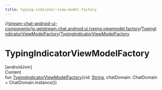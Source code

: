 ```yaml
---
title: typing-indicator-view-model-factory
---
```

//[stream-chat-android-ui-components](../../../index.md)/[io.getstream.chat.android.ui.typing.viewmodel.factory](../index.md)/[TypingIndicatorViewModelFactory](index.md)/[TypingIndicatorViewModelFactory](TypingIndicatorViewModelFactory.md)



# TypingIndicatorViewModelFactory  
[androidJvm]  
Content  
fun [TypingIndicatorViewModelFactory](TypingIndicatorViewModelFactory.md)(cid: [String](https://kotlinlang.org/api/latest/jvm/stdlib/kotlin/-string/index.html), chatDomain: ChatDomain = ChatDomain.instance())  



